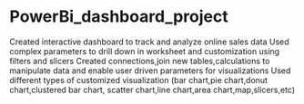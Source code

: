 # PowerBi_dashboard_project
Created interactive dashboard to track and analyze online sales data 
Used complex parameters to drill down in worksheet and customization using filters and slicers
Created connections,join new tables,calculations to manipulate data and enable user driven parameters for visualizations
Used different types of customized visualization (bar chart,pie chart,donut chart,clustered bar chart, scatter chart,line chart,area chart,map,slicers,etc)
